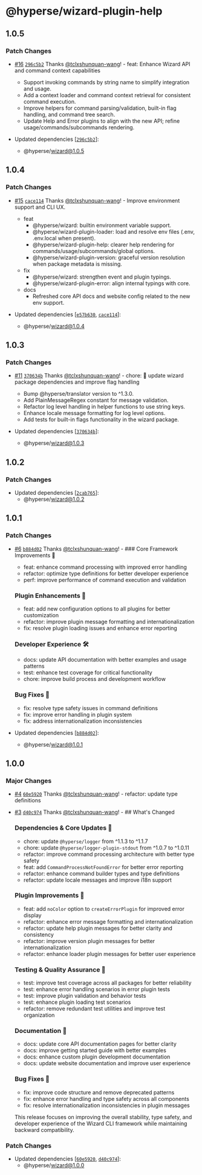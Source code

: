 # @hyperse/wizard-plugin-help

## 1.0.5

### Patch Changes

- [#16](https://github.com/hyperse-io/wizard/pull/16) [`296c5b2`](https://github.com/hyperse-io/wizard/commit/296c5b258c7c274308c5628b3693b089f2937c7c) Thanks [@tclxshunquan-wang](https://github.com/tclxshunquan-wang)! - feat: Enhance Wizard API and command context capabilities
  - Support invoking commands by string name to simplify integration and usage.
  - Add a context loader and command context retrieval for consistent command execution.
  - Improve helpers for command parsing/validation, built-in flag handling, and command tree search.
  - Update Help and Error plugins to align with the new API; refine usage/commands/subcommands rendering.

- Updated dependencies [[`296c5b2`](https://github.com/hyperse-io/wizard/commit/296c5b258c7c274308c5628b3693b089f2937c7c)]:
  - @hyperse/wizard@1.0.5

## 1.0.4

### Patch Changes

- [#15](https://github.com/hyperse-io/wizard/pull/15) [`cace114`](https://github.com/hyperse-io/wizard/commit/cace114783731b6f5e2ec6c2994ea9df6935dc6c) Thanks [@tclxshunquan-wang](https://github.com/tclxshunquan-wang)! - Improve environment support and CLI UX.
  - feat
    - @hyperse/wizard: builtin environment variable support.
    - @hyperse/wizard-plugin-loader: load and resolve env files (.env, .env.local when present).
    - @hyperse/wizard-plugin-help: clearer help rendering for commands/usage/subcommands/global options.
    - @hyperse/wizard-plugin-version: graceful version resolution when package metadata is missing.
  - fix
    - @hyperse/wizard: strengthen event and plugin typings.
    - @hyperse/wizard-plugin-error: align internal typings with core.
  - docs
    - Refreshed core API docs and website config related to the new env support.

- Updated dependencies [[`e57b630`](https://github.com/hyperse-io/wizard/commit/e57b630eb8aaff52e994adb2f990cf634a6afde0), [`cace114`](https://github.com/hyperse-io/wizard/commit/cace114783731b6f5e2ec6c2994ea9df6935dc6c)]:
  - @hyperse/wizard@1.0.4

## 1.0.3

### Patch Changes

- [#11](https://github.com/hyperse-io/wizard/pull/11) [`370634b`](https://github.com/hyperse-io/wizard/commit/370634b2c6a50cc75ba6636a3aa1af5871b9a12f) Thanks [@tclxshunquan-wang](https://github.com/tclxshunquan-wang)! - chore: 🔄 update wizard package dependencies and improve flag handling
  - Bump @hyperse/translator version to ^1.3.0.
  - Add PlainMessageRegex constant for message validation.
  - Refactor log level handling in helper functions to use string keys.
  - Enhance locale message formatting for log level options.
  - Add tests for built-in flags functionality in the wizard package.

- Updated dependencies [[`370634b`](https://github.com/hyperse-io/wizard/commit/370634b2c6a50cc75ba6636a3aa1af5871b9a12f)]:
  - @hyperse/wizard@1.0.3

## 1.0.2

### Patch Changes

- Updated dependencies [[`2cab765`](https://github.com/hyperse-io/wizard/commit/2cab765cb78f5fbbd6bb1d3f04ea4063aebc3da8)]:
  - @hyperse/wizard@1.0.2

## 1.0.1

### Patch Changes

- [#6](https://github.com/hyperse-io/wizard/pull/6) [`b884d02`](https://github.com/hyperse-io/wizard/commit/b884d02cebe63a2dbeace4a44c25bc8bfcfb7c03) Thanks [@tclxshunquan-wang](https://github.com/tclxshunquan-wang)! - ### Core Framework Improvements 🔧
  - feat: enhance command processing with improved error handling
  - refactor: optimize type definitions for better developer experience
  - perf: improve performance of command execution and validation

  ### Plugin Enhancements 🔌
  - feat: add new configuration options to all plugins for better customization
  - refactor: improve plugin message formatting and internationalization
  - fix: resolve plugin loading issues and enhance error reporting

  ### Developer Experience 🛠️
  - docs: update API documentation with better examples and usage patterns
  - test: enhance test coverage for critical functionality
  - chore: improve build process and development workflow

  ### Bug Fixes 🐞
  - fix: resolve type safety issues in command definitions
  - fix: improve error handling in plugin system
  - fix: address internationalization inconsistencies

- Updated dependencies [[`b884d02`](https://github.com/hyperse-io/wizard/commit/b884d02cebe63a2dbeace4a44c25bc8bfcfb7c03)]:
  - @hyperse/wizard@1.0.1

## 1.0.0

### Major Changes

- [#4](https://github.com/hyperse-io/wizard/pull/4) [`60e5920`](https://github.com/hyperse-io/wizard/commit/60e592057bf1ffa3690b5ed06874507c26389105) Thanks [@tclxshunquan-wang](https://github.com/tclxshunquan-wang)! - refactor: update type definitions

- [#3](https://github.com/hyperse-io/wizard/pull/3) [`d40c974`](https://github.com/hyperse-io/wizard/commit/d40c97417bbad7ea3a0a0aeb24fdc831075c84ce) Thanks [@tclxshunquan-wang](https://github.com/tclxshunquan-wang)! - ## What's Changed

  ### Dependencies & Core Updates 🔧
  - chore: update `@hyperse/logger` from ^1.1.3 to ^1.1.7
  - chore: update `@hyperse/logger-plugin-stdout` from ^1.0.7 to ^1.0.11
  - refactor: improve command processing architecture with better type safety
  - feat: add `CommandProcessNotFoundError` for better error reporting
  - refactor: enhance command builder types and type definitions
  - refactor: update locale messages and improve i18n support

  ### Plugin Improvements 🔌
  - feat: add `noColor` option to `createErrorPlugin` for improved error display
  - refactor: enhance error message formatting and internationalization
  - refactor: update help plugin messages for better clarity and consistency
  - refactor: improve version plugin messages for better internationalization
  - refactor: enhance loader plugin messages for better user experience

  ### Testing & Quality Assurance 🧪
  - test: improve test coverage across all packages for better reliability
  - test: enhance error handling scenarios in error plugin tests
  - test: improve plugin validation and behavior tests
  - test: enhance plugin loading test scenarios
  - refactor: remove redundant test utilities and improve test organization

  ### Documentation 📖
  - docs: update core API documentation pages for better clarity
  - docs: improve getting started guide with better examples
  - docs: enhance custom plugin development documentation
  - docs: update website documentation and improve user experience

  ### Bug Fixes 🐞
  - fix: improve code structure and remove deprecated patterns
  - fix: enhance error handling and type safety across all components
  - fix: resolve internationalization inconsistencies in plugin messages

  This release focuses on improving the overall stability, type safety, and developer experience of the Wizard CLI framework while maintaining backward compatibility.

### Patch Changes

- Updated dependencies [[`60e5920`](https://github.com/hyperse-io/wizard/commit/60e592057bf1ffa3690b5ed06874507c26389105), [`d40c974`](https://github.com/hyperse-io/wizard/commit/d40c97417bbad7ea3a0a0aeb24fdc831075c84ce)]:
  - @hyperse/wizard@1.0.0
